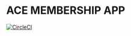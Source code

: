 # ACE MEMBERSHIP APP

[![CircleCI](https://circleci.com/gh/AceHotelProject/ACE-MEMBERSHIP-APP/tree/Dafis-dev.svg?style=shield)](https://circleci.com/gh/AceHotelProject/ACE-MEMBERSHIP-APP/tree/Dafis-dev)
